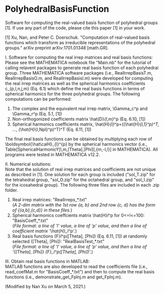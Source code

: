 # PolyhedralBasisFunction
Software for computing the real-valued basis function of polyhedral groups [1]. If use any part of the code, please cite this paper [1] in your work.

[1] Xu, Nan, and Peter C. Doerschuk. "Computation of real-valued basis functions which transform as irreducible representations of the polyhedral groups." arXiv preprint arXiv:1701.01348 [math.GR].

I. Software for computing the real irrep matrices and real basis functions:\
Please see the MATHEMATICA notebook file "Main.nb" for the tutorial of calling relavent packages to generate real basis function of each polyhedral group. Three MATHEMATICA software packages (i.e., RealIrrepBasisT.m, RealIrrepBasisO.m, and RealIrrepBasisI.m) were developed for computing the real irrep matrices as well as the spherical harmonics coefficients c_{p,l,n,j,m} (Eq. 6.1) which define the real basis functions in terms of spherical harmonics for the three polyhedral groups. The following computations can be performed:
 1. The complex and the equivalent real irrep matrix, \Gamma_c^p and \Gamma_r^p (Eq. 5.1, [1])
 2. Non-orthogonized coefficients matrix \hat{D}_{l,m}_^p  (Eq. 6.10, [1])
 3. Spherical harmonics coefficients matrix, \hat{H}_{l}_^p=((\hat{H}_{l,1}^p)^T, ..., (\hat{H}_{l,Npl}^p)^T)^T  (Eq. 6.11, [1])

The final real basis functions can be obtained by multiplying each row of \boldsymbol{\hat\calH}_{l}^{p} by the spherical harmonics vector (i.e., Table[SphericalHarmonicY[l,m,\[Theta],\[Phi]],{m,-l,l}] in MATHEMATICA). All programs were tested in MATHEMATICA v12.2.

II. Numerical solutions:\
Note that the solution of real irrep matrices and coefficients are not unique as described in [1]. One solution for each group is included ("sol_T.zip" for the tetrahedral group, "sol_O.zip" for the octahedral group, and "sol_I.zip" for the icosahedral group). The following three files are included in each .zip folder.
 1. Real irrep matrices: "RealIrreps_*.txt"\
(*A 2-dim matrix with the 1st row {a, b} and 2nd row {c, d} has the form of {{a,b},{c,d}} in these files.*)
 2. Spherical harmonics coeffcients matrix \hat{H}_l_^p for 0<=l<=100: "BasisCoeff_*.txt"\
(*File format: a line of 'l' value, a line of 'p' value, and then a line of coefficient matrix '\hat{H}_l^p'.*)
 3. Real basis functions {F}_l_^p(\[Theta], \[Phi]) (Eq. 6.11, [1]) at randomly selected (\[Theta], \[Phi]): "RealBasisTest_*.txt"\
(*File format: a line of 'l' value, a line of 'p' value, and then a line of '{\[Theta], \[Phi]}     {F}_l^p(\[Theta], \[Phi])'.*)

III. Obtain real basis functions in MATLAB:\
MATLAB functions are also developed to read the coefficients file (i.e., read_coefMat.m for "BasisCoeff_*.txt") and then to compute the real basis functions (i.e., demonstrate_get_Fplnj.m and get_Fplnj.m). 

(Modified by Nan Xu on March 5, 2021.)

